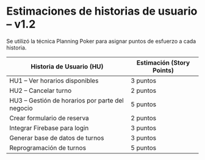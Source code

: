 # Estimaciones de historias de usuario – v1.2

Se utilizó la técnica Planning Poker para asignar puntos de esfuerzo a cada historia.

| Historia de Usuario (HU)                         | Estimación (Story Points) |
|--------------------------------------------------|----------------------------|
| HU1 – Ver horarios disponibles                   | 3 puntos                  |
| HU2 – Cancelar turno                             | 2 puntos                  |
| HU3 – Gestión de horarios por parte del negocio  | 5 puntos                  |
| Crear formulario de reserva                      | 2 puntos                  |
| Integrar Firebase para login                     | 3 puntos                  |
| Generar base de datos de turnos                  | 3 puntos                  |
| Reprogramación de turnos                         | 5 puntos                  |
